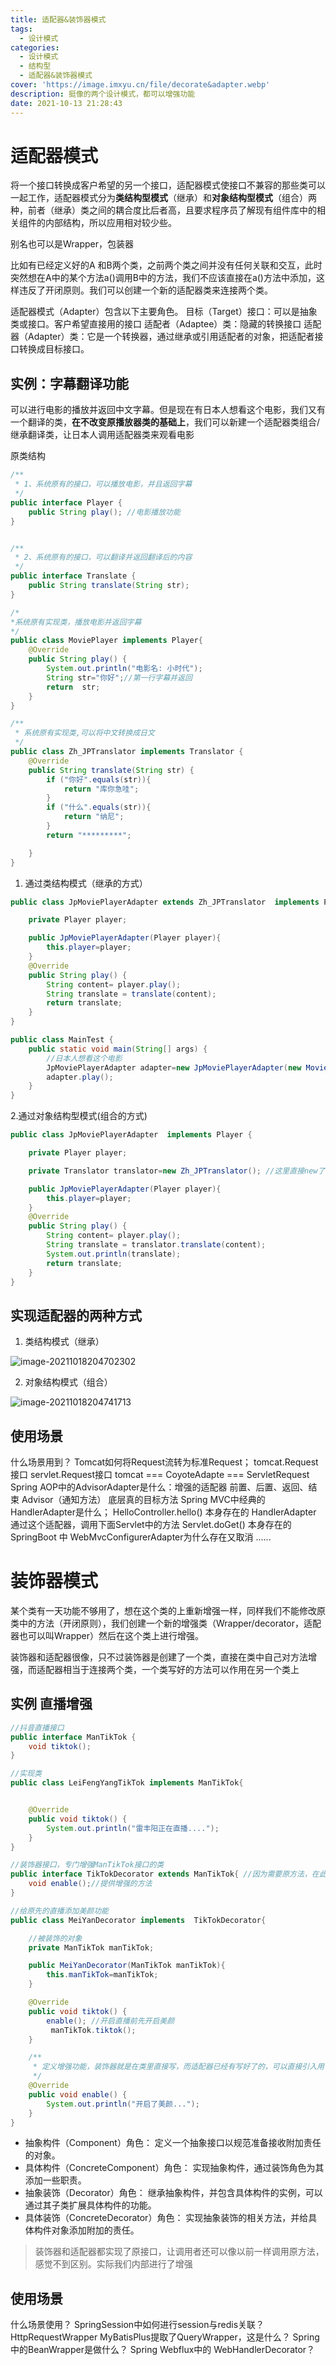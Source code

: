 ```yaml
---
title: 适配器&装饰器模式
tags:
  - 设计模式
categories:
  - 设计模式
  - 结构型
  - 适配器&装饰器模式
cover: 'https://image.imxyu.cn/file/decorate&adapter.webp'
description: 挺像的两个设计模式，都可以增强功能
date: 2021-10-13 21:28:43
---
```




# 适配器模式

将一个接口转换成客户希望的另一个接口，适配器模式使接口不兼容的那些类可以一起工作，适配器模式分为**类结构型模式**（继承）和**对象结构型模式**（组合）两种，前者（继承）类之间的耦合度比后者高，且要求程序员了解现有组件库中的相关组件的内部结构，所以应用相对较少些。

别名也可以是Wrapper，包装器

比如有已经定义好的A 和B两个类，之前两个类之间并没有任何关联和交互，此时突然想在A中的某个方法a()调用B中的方法，我们不应该直接在a()方法中添加，这样违反了开闭原则。我们可以创建一个新的适配器类来连接两个类。

适配器模式（Adapter）包含以下主要角色。
目标（Target）接口：可以是抽象类或接口。客户希望直接用的接口
适配者（Adaptee）类：隐藏的转换接口
适配器（Adapter）类：它是一个转换器，通过继承或引用适配者的对象，把适配者接口转换成目标接口。



## 实例：字幕翻译功能

可以进行电影的播放并返回中文字幕。但是现在有日本人想看这个电影，我们又有一个翻译的类，**在不改变原播放器类的基础上**，我们可以新建一个适配器类组合/继承翻译类，让日本人调用适配器类来观看电影

原类结构

```java
/**
 * 1、系统原有的接口，可以播放电影，并且返回字幕
 */
public interface Player {
    public String play(); //电影播放功能
}
```

```java

/**
 * 2、系统原有的接口，可以翻译并返回翻译后的内容
 */
public interface Translate {
    public String translate(String str);
}

```

```java
/*
*系统原有实现类，播放电影并返回字幕
*/
public class MoviePlayer implements Player{
    @Override
    public String play() {
        System.out.println("电影名: 小时代");
        String str="你好";//第一行字幕并返回
        return  str; 
    }
}
```

```java
/**
 * 系统原有实现类,可以将中文转换成日文
 */
public class Zh_JPTranslator implements Translator {
    @Override
    public String translate(String str) {
        if ("你好".equals(str)){
            return "库你急哇";
        }
        if ("什么".equals(str)){
            return "纳尼";
        }
        return "*********";

    }
}

```

1. 通过类结构模式（继承的方式）

```java
public class JpMoviePlayerAdapter extends Zh_JPTranslator  implements Player {

    private Player player;

    public JpMoviePlayerAdapter(Player player){
        this.player=player;
    }
    @Override
    public String play() {
        String content= player.play();
        String translate = translate(content);
        return translate;
    }
}
```

```java
public class MainTest {
    public static void main(String[] args) {
        //日本人想看这个电影
        JpMoviePlayerAdapter adapter=new JpMoviePlayerAdapter(new MoviePlayer());
        adapter.play();
    }
}
```

2.通过对象结构型模式(组合的方式)

```java
public class JpMoviePlayerAdapter  implements Player {

    private Player player;

    private Translator translator=new Zh_JPTranslator(); //这里直接new了出来，可以通过构造函数传也行

    public JpMoviePlayerAdapter(Player player){
        this.player=player;
    }
    @Override
    public String play() {
        String content= player.play();
        String translate = translator.translate(content);
        System.out.println(translate);
        return translate;
    }
}
```

## 实现适配器的两种方式

1. 类结构模式（继承）

![image-20211018204702302](https://image.imxyu.cn/file/image-20211018204702302.png)

2. 对象结构模式（组合）

![image-20211018204741713](https://image.imxyu.cn/file/image-20211018204741713.png)

## 使用场景

什么场景用到？
Tomcat如何将Request流转为标准Request；
tomcat.Request接口
servlet.Request接口
tomcat ===  CoyoteAdapte === ServletRequest
Spring AOP中的AdvisorAdapter是什么：增强的适配器
前置、后置、返回、结束  Advisor（通知方法）
底层真的目标方法
Spring MVC中经典的HandlerAdapter是什么；
HelloController.hello() 本身存在的
HandlerAdapter  通过这个适配器，调用下面Servlet中的方法
Servlet.doGet()   本身存在的
SpringBoot 中 WebMvcConfigurerAdapter为什么存在又取消
......

# 装饰器模式

某个类有一天功能不够用了，想在这个类的上重新增强一样，同样我们不能修改原类中的方法（开闭原则），我们创建一个新的增强类（Wrapper/decorator，适配器也可以叫Wrapper）然后在这个类上进行增强。

装饰器和适配器很像，只不过装饰器是创建了一个类，直接在类中自己对方法增强，而适配器相当于连接两个类，一个类写好的方法可以作用在另一个类上

## 实例 直播增强

```java
//抖音直播接口
public interface ManTikTok {
    void tiktok();
}
```

```java
//实现类
public class LeiFengYangTikTok implements ManTikTok{


    @Override
    public void tiktok() {
        System.out.println("雷丰阳正在直播....");
    }
}

```

```java
//装饰器接口，专门增强ManTikTok接口的类
public interface TikTokDecorator extends ManTikTok{ //因为需要原方法，在此继承并提供自己的增强方法，在适配器中不需要增强方法，因为在另一个类已经写好了，所以适配器中不用提供这个接口也可以
    void enable();//提供增强的方法
}
```

```java
//给原先的直播添加美颜功能
public class MeiYanDecorator implements  TikTokDecorator{

    //被装饰的对象
    private ManTikTok manTikTok;

    public MeiYanDecorator(ManTikTok manTikTok){
        this.manTikTok=manTikTok;
    }

    @Override
    public void tiktok() {
        enable(); //开启直播前先开启美颜
         manTikTok.tiktok();
    }

    /**
     * 定义增强功能，装饰器就是在类里直接写，而适配器已经有写好了的，可以直接引入用
     */
    @Override
    public void enable() {
        System.out.println("开启了美颜...");
    }
}
```

* 抽象构件（Component）角色：
  定义一个抽象接口以规范准备接收附加责任的对象。
* 具体构件（ConcreteComponent）角色：
  实现抽象构件，通过装饰角色为其添加一些职责。
* 抽象装饰（Decorator）角色：
  继承抽象构件，并包含具体构件的实例，可以通过其子类扩展具体构件的功能。
* 具体装饰（ConcreteDecorator）角色：
  实现抽象装饰的相关方法，并给具体构件对象添加附加的责任。

> 装饰器和适配器都实现了原接口，让调用者还可以像以前一样调用原方法，感觉不到区别。实际我们内部进行了增强

## 使用场景

什么场景使用？
SpringSession中如何进行session与redis关联？HttpRequestWrapper
MyBatisPlus提取了QueryWrapper，这是什么？
Spring中的BeanWrapper是做什么？
Spring Webflux中的 WebHandlerDecorator？





